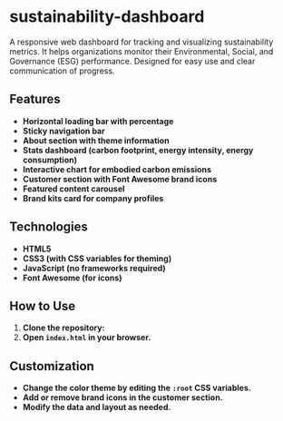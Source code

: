# sustainability-dashboard
A responsive web dashboard for tracking and visualizing sustainability metrics. It helps organizations monitor their Environmental, Social, and Governance (ESG) performance. Designed for easy use and clear communication of progress.
## Features

- **Horizontal loading bar with percentage**
- **Sticky navigation bar**
- **About section with theme information**
- **Stats dashboard (carbon footprint, energy intensity, energy consumption)**
- **Interactive chart for embodied carbon emissions**
- **Customer section with Font Awesome brand icons**
- **Featured content carousel**
- **Brand kits card for company profiles**

## Technologies

- **HTML5**
- **CSS3 (with CSS variables for theming)**
- **JavaScript (no frameworks required)**
- **Font Awesome (for icons)**

## How to Use

1. **Clone the repository:**
2. **Open `index.html` in your browser.**

## Customization

- **Change the color theme by editing the `:root` CSS variables.**
- **Add or remove brand icons in the customer section.**
- **Modify the data and layout as needed.**

